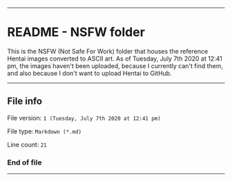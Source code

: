 
***

# README - NSFW folder

This is the NSFW (Not Safe For Work) folder that houses the reference Hentai images converted to ASCII art. As of Tuesday, July 7th 2020 at 12:41 pm, the images haven't been uploaded, because I currently can't find them, and also because I don't want to upload Hentai to GitHub.

***

## File info

File version: `1 (Tuesday, July 7th 2020 at 12:41 pm)`

File type: `Markdown (*.md)`

Line count: `21`

### End of file

***
